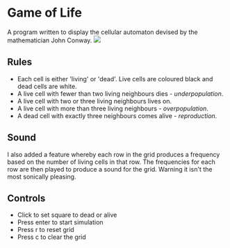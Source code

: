 # Game of Life
A program written to display the cellular automaton devised by the mathematician John Conway.
![](https://github.com/ymohamedahmed/game-of-life/blob/sound/res/gol-2.gif)
## Rules
* Each cell is either 'living' or 'dead'. Live cells are coloured black and dead cells are white.
* A live cell with fewer than two living neighbours dies - *underpopulation*.
* A live cell with two or three living neighbours lives on.
* A live cell with more than three living neighbours - *overpopulation*.
* A dead cell with exactly three neighbours comes alive - *reproduction*.
## Sound
I also added a feature whereby each row in the grid produces a frequency based on the number of living cells in that row. The frequencies for each row are then played to produce a sound for the grid. Warning it isn't the most sonically pleasing.
## Controls
* Click to set square to dead or alive
* Press enter to start simulation
* Press r to reset grid
* Press c to clear the grid
